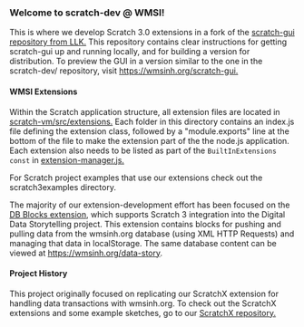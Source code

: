 <h3>Welcome to scratch-dev @ WMSI!</h3> 
This is where we develop Scratch 3.0 extensions in a fork of the <a href="https://github.com/LLK/scratch-gui">scratch-gui repository from LLK.</a> This repository contains clear instructions for getting scratch-gui up and running locally, and for building a version for distribution. To preview the GUI in a version similar to the one in the scratch-dev/ repository, visit <a href="https://wmsinh.org/scratch-gui">https://wmsinh.org/scratch-gui.</a>

<h4>WMSI Extensions</h4>
Within the Scratch application structure, all extension files are located in <a href="https://github.com/wmsi/scratch-vm/tree/develop/src/extensions">scratch-vm/src/extensions.</a> Each folder in this directory contains an index.js file defining the extension class, followed by a "module.exports" line at the bottom of the file to make the extension part of the the node.js application. Each extension also needs to be listed as part of the <code>BuiltInExtensions const</code> in <a href="https://github.com/wmsi/scratch-dev/blob/master/WMSI/scratch-gui/node_modules/scratch-vm/src/extension-support/extension-manager.js">extension-manager.js.</a>

For Scratch project examples that use our extensions check out the scratch3examples directory.

The majority of our extension-development effort has been focused on the <a href="https://github.com/wmsi/scratch-vm/tree/develop/src/extensions/scratch3_db_blocks">DB Blocks extension</a>, which supports Scratch 3 integration into the Digital Data Storytelling project. This extension contains blocks for pushing and pulling data from the wmsinh.org database (using XML HTTP Requests) and managing that data in localStorage. The same database content can be viewed at <a href="https://wmsinh.org/data-story">https://wmsinh.org/data-story</a>.

<h4>Project History</h4>
This project originally focused on replicating our ScratchX extension for handling data transactions with wmsinh.org. To check out the ScratchX extensions and some example sketches, go to our <a href="https://github.com/wmsi/scratchx-examples">ScratchX repository.</a> 
